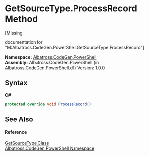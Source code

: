 # GetSourceType.ProcessRecord Method 
 

\[Missing <summary> documentation for "M:Albatross.CodeGen.PowerShell.GetSourceType.ProcessRecord"\]

**Namespace:**&nbsp;<a href="N_Albatross_CodeGen_PowerShell.md">Albatross.CodeGen.PowerShell</a><br />**Assembly:**&nbsp;Albatross.CodeGen.PowerShell (in Albatross.CodeGen.PowerShell.dll) Version: 1.0.0

## Syntax

**C#**<br />
``` C#
protected override void ProcessRecord()
```


## See Also


#### Reference
<a href="T_Albatross_CodeGen_PowerShell_GetSourceType.md">GetSourceType Class</a><br /><a href="N_Albatross_CodeGen_PowerShell.md">Albatross.CodeGen.PowerShell Namespace</a><br />